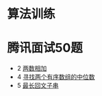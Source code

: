 算法训练
=====
腾讯面试50题
===
  * 2 [两数相加](/src/leetcode/QuestionTwo.java)
  * 4 [寻找两个有序数组的中位数](/src/leetcode/Four.java)
  * 5 [最长回文子串](/src/leetcode/Fives.java)
  
